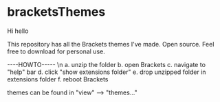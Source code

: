 # bracketsThemes

Hi hello

This repository has all the Brackets themes I've made. Open source. Feel free to download for personal use.


----HOWTO-----
\n
a. unzip the folder
b. open Brackets
c. navigate to "help" bar
d. click "show extensions folder"
e. drop unzipped folder in extensions folder
f. reboot Brackets

themes can be found in "view" --> "themes..."
